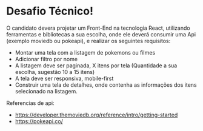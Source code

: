 # Desafio Técnico!

O candidato devera projetar um Front-End na tecnologia React, utilizando ferramentas e bibliotecas a sua escolha, onde ele deverá consumir uma Api (exemplo moviedb ou pokeapi), e realizar os seguintes requisitos:

- Montar uma tela com a listagem de pokemons ou filmes
- Adicionar filtro por nome
- A listagem deve ser paginada, X itens por tela (Quantidade a sua escolha, sugestão 10 a 15 itens)
- A tela deve ser responsiva, mobile-first
- Construir uma tela de detalhes, onde contenha as informações dos itens selecionado na listagem.

Referencias de api:

- https://developer.themoviedb.org/reference/intro/getting-started
- https://pokeapi.co/
